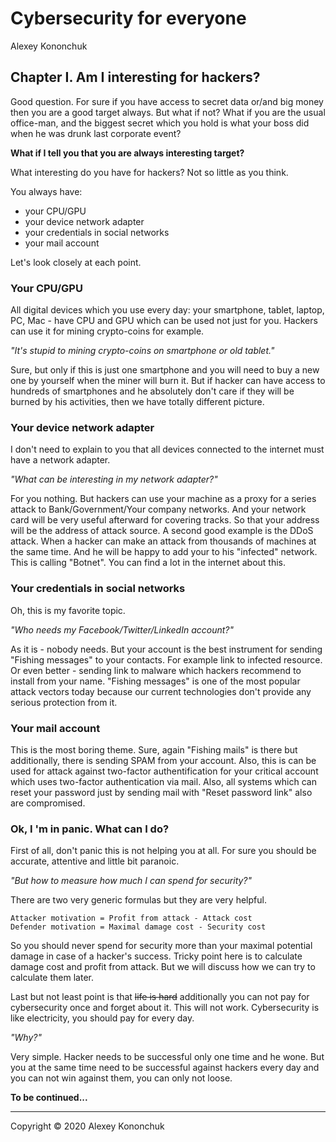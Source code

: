 # Cybersecurity for everyone
Alexey Kononchuk


## Chapter I. Am I interesting for hackers?
Good question. For sure if you have access to secret data or/and big money then you are a good target always. But what if not? What if you are the usual office-man, and the biggest secret which you hold is what your boss did when he was drunk last corporate event?

**What if I tell you that you are always interesting target?**
 
What interesting do you have for hackers? Not so little as you think.

You always have:

  - your CPU/GPU
  - your device network adapter
  - your credentials in social networks
  - your mail account

Let's look closely at each point.

### Your CPU/GPU 
All digital devices which you use every day: your smartphone, tablet, laptop, PC, Mac - have CPU and GPU which can be used not just for you. Hackers can use it for mining crypto-coins for example. 

*"It's stupid to mining crypto-coins on smartphone or old tablet."*
 
Sure, but only if this is just one smartphone and you will need to buy a new one by yourself when the miner will burn it. But if hacker can have access to hundreds of smartphones and he absolutely don't care if they will be burned by his activities, then we have totally different picture.
### Your device network adapter
I don't need to explain to you that all devices connected to the internet must have a network adapter.

*"What  can be interesting in my network adapter?"*

For you nothing. But hackers can use your machine as a proxy for a series attack to Bank/Government/Your company networks. And your network card will be very useful afterward for covering tracks. So that your address will be the address of attack source.
A second good example is the DDoS attack. When a hacker can make an attack from thousands of machines at the same time. And he will be happy to add your to his "infected" network. This is calling "Botnet". You can find a lot in the internet about this.
### Your credentials in social networks
Oh, this is my favorite topic. 

*"Who needs my Facebook/Twitter/LinkedIn account?"*

As it is - nobody needs. But your account is the best instrument for sending "Fishing messages" to your contacts. For example link to infected resource. Or even better - sending link to malware which hackers recommend to install from your name. "Fishing messages" is one of the most popular attack vectors today because our current technologies don't provide any serious protection from it.
### Your mail account
This is the most boring theme. Sure, again "Fishing mails" is there but additionally, there is sending SPAM from your account. Also, this is can be used for attack against two-factor authentification for your critical account which uses two-factor authentication via mail. Also, all systems which can reset your password just by sending mail with "Reset password link" also are compromised.

### Ok, I 'm in panic. What can I do?
First of all, don't panic this is not helping you at all.
For sure you should be accurate, attentive and little bit paranoic. 

*"But how to measure how much I can spend for security?"*

There are two very generic formulas but they are very helpful.
```
Attacker motivation = Profit from attack - Attack cost
Defender motivation = Maximal damage cost - Security cost
```
So you should never spend for security more than your maximal potential damage in case of a hacker's success. Tricky point here is to calculate damage cost and profit from attack. But we will discuss how we can try to calculate them later. 

Last but not least point is that  ~~life is hard~~ additionally you can not pay for cybersecurity once and forget about it. This will not work. Cybersecurity is like electricity, you should pay for every day.

*"Why?"*

Very simple. Hacker needs to be successful only one time and he wone. But you at the same time need to be successful against hackers every day and you can not win against them, you can only not loose.

**To be continued...**

---
Copyright &copy; 2020 Alexey Kononchuk
 

 

 
